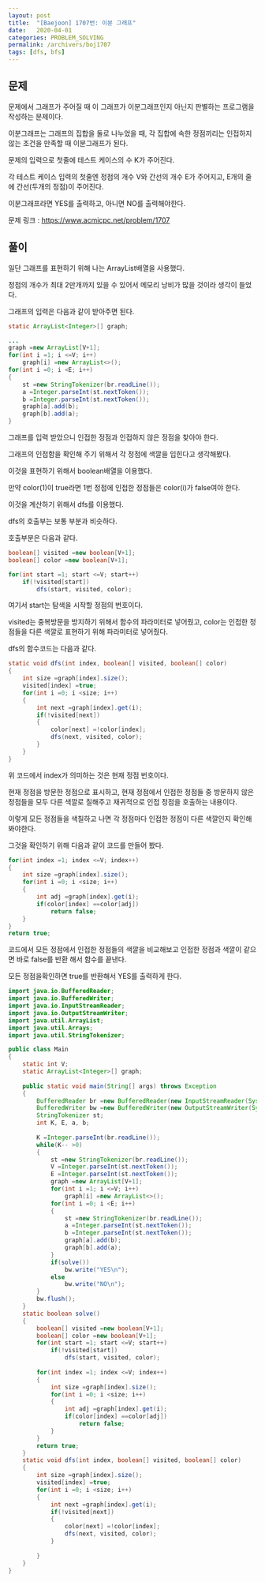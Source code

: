 ```yaml
---
layout: post
title:  "[Baejoon] 1707번: 이분 그래프"
date:   2020-04-01
categories: PROBLEM_SOLVING
permalink: /archivers/boj1707
tags: [dfs, bfs]
---
```


## 문제

문제에서 그래프가 주어질 때 이 그래프가 이분그래프인지 아닌지 판별하는 프로그램을 작성하는 문제이다.   

이분그래프는 그래프의 집합을 둘로 나누었을 때, 각 집합에 속한 정점끼리는 인접하지 않는 조건을 만족할 때
이분그래프가 된다.   

문제의 입력으로 첫줄에 테스트 케이스의 수 K가 주어진다.   

각 테스트 케이스 입력의 첫줄엔 정점의 개수 V와 간선의 개수 E가 주어지고, E개의 줄에 간선(두개의 정점)이 주어진다.   

이분그래프라면 YES를 출력하고, 아니면 NO를 출력해야한다.   

문제 링크 : <https://www.acmicpc.net/problem/1707>   

## 풀이

일단 그래프를 표현하기 위해 나는 ArrayList배열을 사용했다.   

정점의 개수가 최대 2만개까지 있을 수 있어서 메모리 낭비가 많을 것이라 생각이 들었다.   

그래프의 입력은 다음과 같이 받아주면 된다.   

~~~java
static ArrayList<Integer>[] graph;

...
graph =new ArrayList[V+1];
for(int i =1; i <=V; i++)
	graph[i] =new ArrayList<>();
for(int i =0; i <E; i++)
{
	st =new StringTokenizer(br.readLine());
	a =Integer.parseInt(st.nextToken());
	b =Integer.parseInt(st.nextToken());
	graph[a].add(b);
	graph[b].add(a);
}
~~~

그래프를 입력 받았으니 인접한 정점과 인접하지 않은 정점을 찾아야 한다.   

그래프의 인접함을 확인해 주기 위해서 각 정점에 색깔을 입힌다고 생각해봤다.   

이것을 표현하기 위해서 boolean배열을 이용했다.   

만약 color(1)이 true라면 1번 정점에 인접한 정점들은 color(i)가 false여야 한다.   

이것을 계산하기 위해서 dfs를 이용했다.   

dfs의 호출부는 보통 부분과 비슷하다.   

호출부분은 다음과 같다.   

~~~java
boolean[] visited =new boolean[V+1];
boolean[] color =new boolean[V+1];

for(int start =1; start <=V; start++)
	if(!visited[start])
		dfs(start, visited, color);
~~~

여기서 start는 탐색을 시작할 정점의 번호이다.   

visited는 중복방문을 방지하기 위해서 함수의 파라미터로 넣어줬고, color는 인접한 정점들을 다른
색깔로 표현하기 위해 파라미터로 넣어줬다.   


dfs의 함수코드는 다음과 같다.   

~~~java
static void dfs(int index, boolean[] visited, boolean[] color)
{
	int size =graph[index].size();
	visited[index] =true;
	for(int i =0; i <size; i++)
	{
		int next =graph[index].get(i);
		if(!visited[next])
		{
			color[next] =!color[index];
			dfs(next, visited, color);
		}	
	}
}
~~~

위 코드에서 index가 의미하는 것은 현재 정점 번호이다.   

현재 정점을 방문한 정점으로 표시하고, 현재 정점에서 인접한 정점들 중 방문하지 않은 정점들을
모두 다른 색깔로 칠해주고 재귀적으로 인접 정점을 호출하는 내용이다.   


이렇게 모든 정점들을 색칠하고 나면 각 정점마다 인접한 정점이 다른 색깔인지 확인해 봐야한다.   

그것을 확인하기 위해 다음과 같이 코드를 만들어 봤다.    

~~~java
for(int index =1; index <=V; index++)
{
	int size =graph[index].size();
	for(int i =0; i <size; i++)
	{
		int adj =graph[index].get(i);
		if(color[index] ==color[adj])
			return false;
	}
}
return true;
~~~

코드에서 모든 정점에서 인접한 정점들의 색깔을 비교해보고 인접한 정점과 색깔이 같으면 바로 false를 반환
해서 함수를 끝낸다.   

모든 정점을확인하면 true를 반환해서 YES를 출력하게 한다.   



~~~java
import java.io.BufferedReader;
import java.io.BufferedWriter;
import java.io.InputStreamReader;
import java.io.OutputStreamWriter;
import java.util.ArrayList;
import java.util.Arrays;
import java.util.StringTokenizer;

public class Main
{
	static int V;
	static ArrayList<Integer>[] graph;
	
	public static void main(String[] args) throws Exception
	{
		BufferedReader br =new BufferedReader(new InputStreamReader(System.in));
		BufferedWriter bw =new BufferedWriter(new OutputStreamWriter(System.out));
		StringTokenizer st;
		int K, E, a, b;
		
		K =Integer.parseInt(br.readLine());
		while(K-- >0)
		{
			st =new StringTokenizer(br.readLine());
			V =Integer.parseInt(st.nextToken());
			E =Integer.parseInt(st.nextToken());
			graph =new ArrayList[V+1];
			for(int i =1; i <=V; i++)
				graph[i] =new ArrayList<>();
			for(int i =0; i <E; i++)
			{
				st =new StringTokenizer(br.readLine());
				a =Integer.parseInt(st.nextToken());
				b =Integer.parseInt(st.nextToken());
				graph[a].add(b);
				graph[b].add(a);
			}
			if(solve())
				bw.write("YES\n");
			else
				bw.write("NO\n");
		}
		bw.flush();
	}
	static boolean solve()
	{
		boolean[] visited =new boolean[V+1];
		boolean[] color =new boolean[V+1];
		for(int start =1; start <=V; start++)
			if(!visited[start])
				dfs(start, visited, color);
		
		for(int index =1; index <=V; index++)
		{
			int size =graph[index].size();
			for(int i =0; i <size; i++)
			{
				int adj =graph[index].get(i);
				if(color[index] ==color[adj])
					return false;
			}
		}
		return true;
	}
	static void dfs(int index, boolean[] visited, boolean[] color)
	{
		int size =graph[index].size();
		visited[index] =true;
		for(int i =0; i <size; i++)
		{
			int next =graph[index].get(i);
			if(!visited[next])
			{
				color[next] =!color[index];
				dfs(next, visited, color);
			}
			
		}
	}
}
~~~

